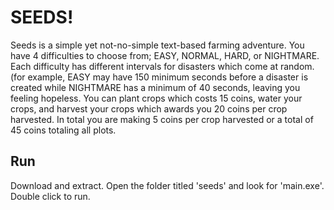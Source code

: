 # SEEDS!

Seeds is a simple yet not-no-simple text-based farming adventure. You have 4 difficulties to choose from; EASY, NORMAL, HARD, or NIGHTMARE. Each difficulty has different intervals for disasters which come at random. (for example, EASY may have 150 minimum seconds before a disaster is created while NIGHTMARE has a minimum of 40 seconds, leaving you feeling hopeless. You can plant crops which costs 15 coins, water your crops, and harvest your crops which awards you 20 coins per crop harvested. In total you are making 5 coins per crop harvested or a total of 45 coins totaling all plots. 

## Run

Download and extract. Open the folder titled 'seeds' and look for 'main.exe'. Double click to run.
